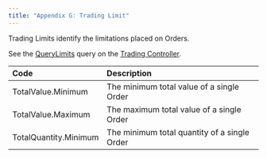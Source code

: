 ```yaml
---
title: "Appendix G: Trading Limit"
---
```


Trading Limits identify the limitations placed on Orders.

See the [QueryLimits](../../controllers/trading/querylimits/) query on the [Trading Controller](../../controllers/trading/).

| Code | Description |
| :--- | :--- |
| TotalValue.Minimum | The minimum total value of a single Order |
| TotalValue.Maximum | The maximum total value of a single Order |
| TotalQuantity.Minimum | The minimum total quantity of a single Order |

